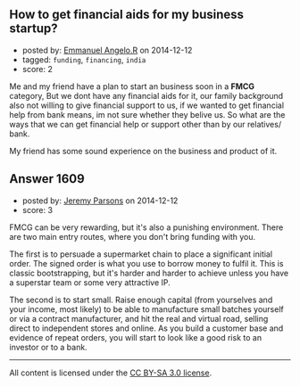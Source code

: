 ## How to get financial aids for my business startup?

- posted by: [Emmanuel Angelo.R](https://stackexchange.com/users/2572861/emmanuel-angelo-r) on 2014-12-12
- tagged: `funding`, `financing`, `india`
- score: 2

<p>Me and my friend have a plan to start an business soon in a <strong>FMCG</strong> category, But we dont have any financial aids for it, our family background also not willing to give financial support to us, if we wanted to get financial help from bank means, im not sure whether they belive us. So what are the ways that we can get financial help or support other than by our relatives/ bank. </p>

<p>My friend has some sound experience on the business and product of it.</p>



## Answer 1609

- posted by: [Jeremy Parsons](https://stackexchange.com/users/497810/jeremy-parsons) on 2014-12-12
- score: 3

<p>FMCG can be very rewarding, but it's also a punishing environment. There are two main entry routes, where you don't bring funding with you.</p>

<p>The first is to persuade a supermarket chain to place a significant initial order. The signed order is what you use to borrow money to fulfil it. This is classic bootstrapping, but it's harder and harder to achieve unless you have a superstar team or some very attractive IP.</p>

<p>The second is to start small. Raise enough capital (from yourselves and your income, most likely) to be able to manufacture small batches yourself or via a contract manufacturer, and hit the real and virtual road, selling direct to independent stores and online. As you build a customer base and evidence of repeat orders, you will start to look like a good risk to an investor or to a bank.</p>




---

All content is licensed under the [CC BY-SA 3.0 license](https://creativecommons.org/licenses/by-sa/3.0/).
